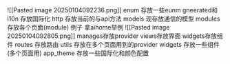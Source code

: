 ![[Pasted image 20250104092236.png]]
enum
存放一些eunm
gneerated和l10n
存放国际化
http
存放当前的与api方法
models
现存放通信的模型
modules
存放各个页面(module)
例子
拿aihome举例
![[Pasted image 20250104092805.png]]
manages存放provider
views存放界面
widgets存放组件
routes
存放路由
utils
存放在多个页面用到的provider
widgets
存放一些组件(多个页面用)
app_theme
存放一些国际化和颜色配置